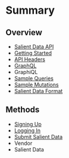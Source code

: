 # Summary

## Overview

* [Salient Data API](README.md)
* [Getting Started](getting-started.md)
* [API Headers](api-headers.md)
* [GraphQL](graphql.md)
* GraphiQL
* [Sample Queries](sample-queries.md)
* [Sample Mutations](sample-mutations.md)
* [Salient Data Format](salient-data-format.md)

## Methods

* [Signing Up](signing-up.md)
* [Logging In](loggin-in.md)
* [Submit Salient Data](submit-salient-data.md)
* Vendor
* Salient Data



